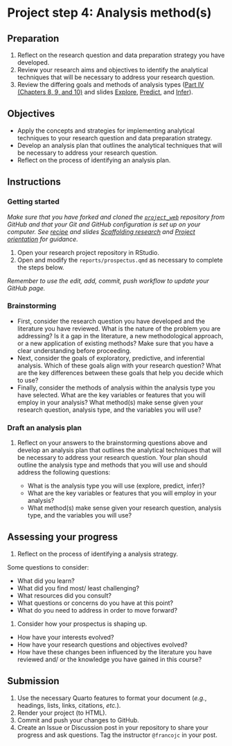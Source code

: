 # Project step 4: Analysis method(s)

## Preparation

1. Reflect on the research question and data preparation strategy you have developed.
2. Review your research aims and objectives to identify the analytical techniques that will be necessary to address your research question.
3. Review the differing goals and methods of analysis types ([Part IV (Chapters 8, 9, and 10)](https://qtalr.github.io/book/part_4/) and slides [Explore](https://lin-380-s24.github.io/slides/day-18.html), [Predict](https://lin-380-s24.github.io/slides/day-20.html#/), and [Infer](https://lin-380-s24.github.io/slides/day-22.html#/)).

## Objectives

- Apply the concepts and strategies for implementing analytical techniques to your research question and data preparation strategy.
- Develop an analysis plan that outlines the analytical techniques that will be necessary to address your research question.
- Reflect on the process of identifying an analysis plan.

## Instructions

### Getting started

*Make sure that you have forked and cloned the [`project_web`](https://github.com/lin-380-s24/project_web) repository from GitHub and that your Git and GitHub configuration is set up on your computer. See [recipe](https://qtalr.github.io/qtalrkit/articles/recipe-4.html#check-your-understanding) and slides [Scaffolding research](https://lin-380-s24.github.io/slides/day-10.html#/) and [Project orientation](https://lin-380-s24.github.io/slides/day-11.html#/) for guidance.*

1. Open your research project repository in RStudio.
2. Open and modify the `reports/prospectus.qmd` as necessary to complete the steps below.

*Remember to use the edit, add, commit, push workflow to update your GitHub page.*

### Brainstorming

- First, consider the research question you have developed and the literature you have reviewed. What is the nature of the problem you are addressing? Is it a gap in the literature, a new methodological approach, or a new application of existing methods? Make sure that you have a clear understanding before proceeding.
- Next, consider the goals of exploratory, predictive, and inferential analysis. Which of these goals align with your research question? What are the key differences between these goals that help you decide which to use?
- Finally, consider the methods of analysis within the analysis type you have selected. What are the key variables or features that you will employ in your analysis? What method(s) make sense given your research question, analysis type, and the variables you will use?

### Draft an analysis plan

1. Reflect on your answers to the brainstorming questions above and develop an analysis plan that outlines the analytical techniques that will be necessary to address your research question. Your plan should outline the analysis type and methods that you will use and should address the following questions:

   - What is the analysis type you will use (explore, predict, infer)?
   - What are the key variables or features that you will employ in your analysis?
   - What method(s) make sense given your research question, analysis type, and the variables you will use?

## Assessing your progress

1. Reflect on the process of identifying a analysis strategy.

Some questions to consider:

- What did you learn?
- What did you find most/ least challenging?
- What resources did you consult?
- What questions or concerns do you have at this point?
- What do you need to address in order to move forward?

1. Consider how your prospectus is shaping up.

- How have your interests evolved?
- How have your research questions and objectives evolved?
- How have these changes been influenced by the literature you have reviewed and/ or the knowledge you have gained in this course?

## Submission

1. Use the necessary Quarto features to format your document (*e.g.*, headings, lists, links, citations, *etc.*).
2. Render your project (to HTML).
3. Commit and push your changes to GitHub.
4. Create an Issue or Discussion post in your repository to share your progress and ask questions. Tag the instructor `@francojc` in your post.

